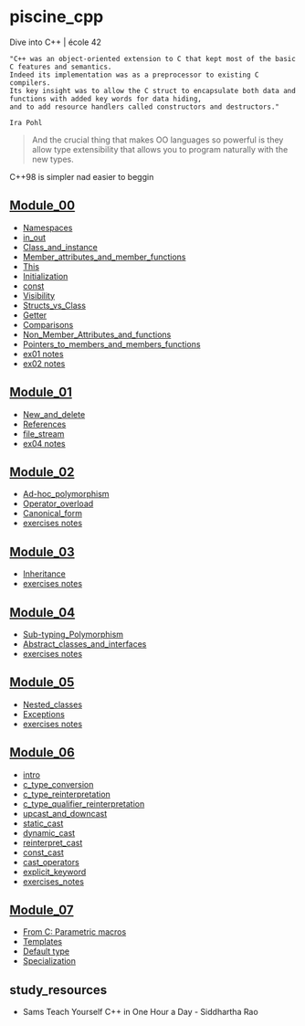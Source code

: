 # piscine_cpp
Dive into C++ | école 42



```
"C++ was an object-oriented extension to C that kept most of the basic C features and semantics.
Indeed its implementation was as a preprocessor to existing C compilers.
Its key insight was to allow the C struct to encapsulate both data and
functions with added key words for data hiding,
and to add resource handlers called constructors and destructors."

Ira Pohl
```



> And the crucial thing that makes OO languages so powerful is they allow type extensibility that allows you to program naturally with the new types.




C++98 is simpler nad easier to beggin



## [Module_00](https://github.com/paulahemsi/piscine_cpp/blob/main/module_00)

* [Namespaces](https://github.com/paulahemsi/piscine_cpp/blob/main/module_00/README.md#Namespaces)
* [in_out](https://github.com/paulahemsi/piscine_cpp/blob/main/module_00/README.md#in_out)
* [Class_and_instance](https://github.com/paulahemsi/piscine_cpp/blob/main/module_00/README.md#Class_and_instance)
* [Member_attributes_and_member_functions](https://github.com/paulahemsi/piscine_cpp/blob/main/module_00/README.md#Member_attributes_and_member_functions)
* [This](https://github.com/paulahemsi/piscine_cpp/blob/main/module_00/README.md#This)
* [Initialization](https://github.com/paulahemsi/piscine_cpp/blob/main/module_00/README.md#Initialization)
* [const](https://github.com/paulahemsi/piscine_cpp/blob/main/module_00/README.md#const)
* [Visibility](https://github.com/paulahemsi/piscine_cpp/blob/main/module_00/README.md#Visibility)
* [Structs_vs_Class](https://github.com/paulahemsi/piscine_cpp/blob/main/module_00/README.md#Structs_vs_Class)
* [Getter](https://github.com/paulahemsi/piscine_cpp/blob/main/module_00/README.md#Getter)
* [Comparisons](https://github.com/paulahemsi/piscine_cpp/blob/main/module_00/README.md#Comparisons)
* [Non_Member_Attributes_and_functions](https://github.com/paulahemsi/piscine_cpp/blob/main/module_00/README.md#Non_Member_Attributes_and_functions)
* [Pointers_to_members_and_members_functions](https://github.com/paulahemsi/piscine_cpp/blob/main/module_00/README.md#Pointers_to_members_and_members_functions)
* [ex01 notes](https://github.com/paulahemsi/piscine_cpp/blob/main/module_00/README.md#ex01)
* [ex02 notes](https://github.com/paulahemsi/piscine_cpp/blob/main/module_00/README.md#ex02)

## [Module_01](https://github.com/paulahemsi/piscine_cpp/blob/main/module_01)

* [New_and_delete](https://github.com/paulahemsi/piscine_cpp/blob/main/module_01/README.md#New_and_delete)
* [References](https://github.com/paulahemsi/piscine_cpp/blob/main/module_01/README.md#References)
* [file_stream](https://github.com/paulahemsi/piscine_cpp/blob/main/module_01/README.md#file_stream)
* [ex04 notes](https://github.com/paulahemsi/piscine_cpp/blob/main/module_01/README.md#ex04)

## [Module_02](https://github.com/paulahemsi/piscine_cpp/blob/main/module_02)

* [Ad-hoc_polymorphism](https://github.com/paulahemsi/piscine_cpp/blob/main/module_02/README.md#Ad-hoc_polymorphism)
* [Operator_overload](https://github.com/paulahemsi/piscine_cpp/blob/main/module_02/README.md#Operator_overload)
* [Canonical_form](https://github.com/paulahemsi/piscine_cpp/blob/main/module_02/README.md#Canonical_form)
* [exercises notes](https://github.com/paulahemsi/piscine_cpp/blob/main/module_02/README.md#notes)

## [Module_03](https://github.com/paulahemsi/piscine_cpp/blob/main/module_03)

* [Inheritance](https://github.com/paulahemsi/piscine_cpp/blob/main/module_03/README.md#Inheritance)
* [exercises notes](https://github.com/paulahemsi/piscine_cpp/blob/main/module_03/README.md#notes)

## [Module_04](https://github.com/paulahemsi/piscine_cpp/blob/main/module_04)

* [Sub-typing_Polymorphism](https://github.com/paulahemsi/piscine_cpp/blob/main/module_04/README.md#Sub-typing_Polymorphism)
* [Abstract_classes_and_interfaces](https://github.com/paulahemsi/piscine_cpp/blob/main/module_04/README.md#Sub-typing_Polymorphism#abstract_classes_and_interfaces)
* [exercises notes](https://github.com/paulahemsi/piscine_cpp/blob/main/module_04/README.md#notes)

## [Module_05](https://github.com/paulahemsi/piscine_cpp/blob/main/module_05)

* [Nested_classes](https://github.com/paulahemsi/piscine_cpp/blob/main/module_05/README.md#Nested_classes)
* [Exceptions](https://github.com/paulahemsi/piscine_cpp/blob/main/module_05/README.md#Exceptions)
* [exercises notes](https://github.com/paulahemsi/piscine_cpp/blob/main/module_05/README.md#notes)

## [Module_06](https://github.com/paulahemsi/piscine_cpp/blob/main/module_06)

* [intro](https://github.com/paulahemsi/piscine_cpp/blob/main/module_06#intro)
* [c_type_conversion](https://github.com/paulahemsi/piscine_cpp/blob/main/module_06/README.md#c_type_conversion)
* [c_type_reinterpretation](https://github.com/paulahemsi/piscine_cpp/blob/main/module_06/README.md#c_type_reinterpretation)
* [c_type_qualifier_reinterpretation](https://github.com/paulahemsi/piscine_cpp/blob/main/module_06/README.md#c_type_qualifier_reinterpretation)
* [upcast_and_downcast](https://github.com/paulahemsi/piscine_cpp/blob/main/module_06/README.md#upcast_and_downcast)
* [static_cast](https://github.com/paulahemsi/piscine_cpp/blob/main/module_06/README.md#static_cast)
* [dynamic_cast](https://github.com/paulahemsi/piscine_cpp/blob/main/module_06/README.md#dynamic_cast)
* [reinterpret_cast](https://github.com/paulahemsi/piscine_cpp/blob/main/module_06/README.md#reinterpret_cast)
* [const_cast](https://github.com/paulahemsi/piscine_cpp/blob/main/module_06/README.md#const_cast)
* [cast_operators](https://github.com/paulahemsi/piscine_cpp/blob/main/module_06/README.md#cast_operators)
* [explicit_keyword](https://github.com/paulahemsi/piscine_cpp/blob/main/module_06/README.md#explicit_keyword)
* [exercises_notes](https://github.com/paulahemsi/piscine_cpp/blob/main/module_06#notes)

## [Module_07](https://github.com/paulahemsi/piscine_cpp/blob/main/module_07)

* [From C: Parametric macros](https://github.com/paulahemsi/piscine_cpp/blob/main/module_07/README.md#From_C:_Parametric_macros)
* [Templates](https://github.com/paulahemsi/piscine_cpp/blob/main/module_07/README.md#Templates)
* [Default type](https://github.com/paulahemsi/piscine_cpp/blob/main/module_07/README.md#Default_type)
* [Specialization](https://github.com/paulahemsi/piscine_cpp/blob/main/module_07/README.md#Specialization)

## study_resources

* Sams Teach Yourself C++ in One Hour a Day - Siddhartha Rao
